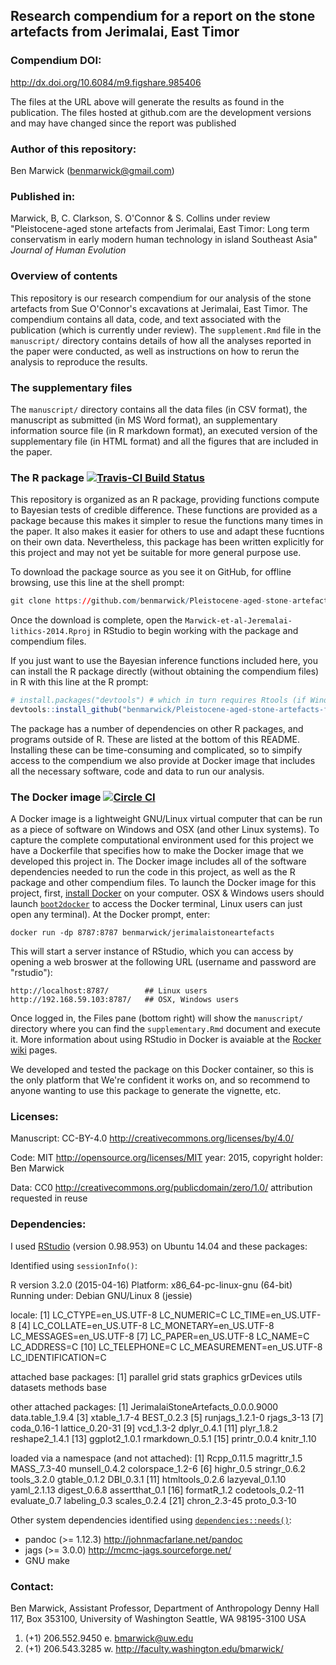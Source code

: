 <!-- README.md is generated from README.Rmd. Please edit that file -->
Research compendium for a report on the stone artefacts from Jerimalai, East Timor
----------------------------------------------------------------------------------

### Compendium DOI:

<http://dx.doi.org/10.6084/m9.figshare.985406>

The files at the URL above will generate the results as found in the publication. The files hosted at github.com are the development versions and may have changed since the report was published

### Author of this repository:

Ben Marwick (<benmarwick@gmail.com>)

### Published in:

Marwick, B, C. Clarkson, S. O'Connor & S. Collins under review "Pleistocene-aged stone artefacts from Jerimalai, East Timor: Long term conservatism in early modern human technology in island Southeast Asia" *Journal of Human Evolution*

### Overview of contents

This repository is our research compendium for our analysis of the stone artefacts from Sue O'Connor's excavations at Jerimalai, East Timor. The compendium contains all data, code, and text associated with the publication (which is currently under review). The `supplement.Rmd` file in the `manuscript/` directory contains details of how all the analyses reported in the paper were conducted, as well as instructions on how to rerun the analysis to reproduce the results.

### The supplementary files

The `manuscript/` directory contains all the data files (in CSV format), the manuscript as submitted (in MS Word format), an supplementary information source file (in R markdown format), an executed version of the supplementary file (in HTML format) and all the figures that are included in the paper.

### The R package [![Travis-CI Build Status](https://travis-ci.org/benmarwick/Pleistocene-aged-stone-artefacts-from-Jerimalai--East-Timor.png?branch=master)](https://travis-ci.org/benmarwick/Pleistocene-aged-stone-artefacts-from-Jerimalai--East-Timor)

This repository is organized as an R package, providing functions compute to Bayesian tests of credible difference. These functions are provided as a package because this makes it simpler to resue the functions many times in the paper. It also makes it easier for others to use and adapt these fucntions on their own data. Nevertheless, this package has been written explicitly for this project and may not yet be suitable for more general purpose use.

To download the package source as you see it on GitHub, for offline browsing, use this line at the shell prompt:

``` r
git clone https://github.com/benmarwick/Pleistocene-aged-stone-artefacts-from-Jerimalai--East-Timor.git
```

Once the download is complete, open the `Marwick-et-al-Jeremalai-lithics-2014.Rproj` in RStudio to begin working with the package and compendium files.

If you just want to use the Bayesian inference functions included here, you can install the R package directly (without obtaining the compendium files) in R with this line at the R prompt:

``` r
# install.packages("devtools") # which in turn requires Rtools (if Windows) or Xcode (if OSX)
devtools::install_github("benmarwick/Pleistocene-aged-stone-artefacts-from-Jerimalai--East-Timor")
```

The package has a number of dependencies on other R packages, and programs outside of R. These are listed at the bottom of this README. Installing these can be time-consuming and complicated, so to simpify access to the compendium we also provide at Docker image that includes all the necessary software, code and data to run our analysis.

### The Docker image [![Circle CI](https://circleci.com/gh/benmarwick/Pleistocene-aged-stone-artefacts-from-Jerimalai--East-Timor.svg?style=shield&circle-token=:circle-token)](https://circleci.com/gh/benmarwick/Pleistocene-aged-stone-artefacts-from-Jerimalai--East-Timor)

A Docker image is a lightweight GNU/Linux virtual computer that can be run as a piece of software on Windows and OSX (and other Linux systems). To capture the complete computational environment used for this project we have a Dockerfile that specifies how to make the Docker image that we developed this project in. The Docker image includes all of the software dependencies needed to run the code in this project, as well as the R package and other compendium files. To launch the Docker image for this project, first, [install Docker](https://docs.docker.com/installation/) on your computer. OSX & Windows users should launch [`boot2docker`](http://boot2docker.io/) to access the Docker terminal, Linux users can just open any terminal). At the Docker prompt, enter:

    docker run -dp 8787:8787 benmarwick/jerimalaistoneartefacts

This will start a server instance of RStudio, which you can access by opening a web broswer at the following URL (username and password are "rstudio"):

    http://localhost:8787/        ## Linux users
    http://192.168.59.103:8787/   ## OSX, Windows users

Once logged in, the Files pane (bottom right) will show the `manuscript/` directory where you can find the `supplementary.Rmd` document and execute it. More information about using RStudio in Docker is avaiable at the [Rocker](https://github.com/rocker-org) [wiki](https://github.com/rocker-org/rocker/wiki/Using-the-RStudio-image) pages.

We developed and tested the package on this Docker container, so this is the only platform that We're confident it works on, and so recommend to anyone wanting to use this package to generate the vignette, etc.

### Licenses:

Manuscript: CC-BY-4.0 <http://creativecommons.org/licenses/by/4.0/>

Code: MIT <http://opensource.org/licenses/MIT> year: 2015, copyright holder: Ben Marwick

Data: CC0 <http://creativecommons.org/publicdomain/zero/1.0/> attribution requested in reuse

### Dependencies:

I used [RStudio](http://www.rstudio.com/products/rstudio/) (version 0.98.953) on Ubuntu 14.04 and these packages:

Identified using `sessionInfo()`:

R version 3.2.0 (2015-04-16) Platform: x86\_64-pc-linux-gnu (64-bit) Running under: Debian GNU/Linux 8 (jessie)

locale: [1] LC\_CTYPE=en\_US.UTF-8 LC\_NUMERIC=C LC\_TIME=en\_US.UTF-8
 [4] LC\_COLLATE=en\_US.UTF-8 LC\_MONETARY=en\_US.UTF-8 LC\_MESSAGES=en\_US.UTF-8
 [7] LC\_PAPER=en\_US.UTF-8 LC\_NAME=C LC\_ADDRESS=C
[10] LC\_TELEPHONE=C LC\_MEASUREMENT=en\_US.UTF-8 LC\_IDENTIFICATION=C

attached base packages: [1] parallel grid stats graphics grDevices utils datasets methods base

other attached packages: [1] JerimalaiStoneArtefacts\_0.0.0.9000 data.table\_1.9.4
 [3] xtable\_1.7-4 BEST\_0.2.3
 [5] runjags\_1.2.1-0 rjags\_3-13
 [7] coda\_0.16-1 lattice\_0.20-31
 [9] vcd\_1.3-2 dplyr\_0.4.1
[11] plyr\_1.8.2 reshape2\_1.4.1
[13] ggplot2\_1.0.1 rmarkdown\_0.5.1
[15] printr\_0.0.4 knitr\_1.10

loaded via a namespace (and not attached): [1] Rcpp\_0.11.5 magrittr\_1.5 MASS\_7.3-40 munsell\_0.4.2 colorspace\_1.2-6 [6] highr\_0.5 stringr\_0.6.2 tools\_3.2.0 gtable\_0.1.2 DBI\_0.3.1
[11] htmltools\_0.2.6 lazyeval\_0.1.10 yaml\_2.1.13 digest\_0.6.8 assertthat\_0.1
[16] formatR\_1.2 codetools\_0.2-11 evaluate\_0.7 labeling\_0.3 scales\_0.2.4
[21] chron\_2.3-45 proto\_0.3-10

Other system dependencies identified using [`dependencies::needs()`](https://github.com/ropensci/dependencies):

-   pandoc (\>= 1.12.3) <http://johnmacfarlane.net/pandoc>
-   jags (\>= 3.0.0) <http://mcmc-jags.sourceforge.net/>
-   GNU make

### Contact:

Ben Marwick, Assistant Professor, Department of Anthropology Denny Hall 117, Box 353100, University of Washington Seattle, WA 98195-3100 USA

1.  (+1) 206.552.9450 e. <bmarwick@uw.edu>
2.  (+1) 206.543.3285 w. <http://faculty.washington.edu/bmarwick/>
